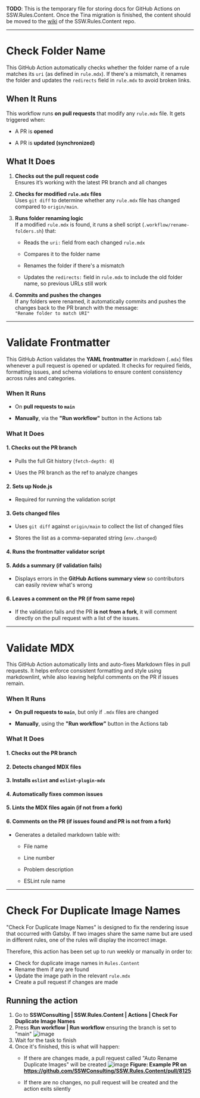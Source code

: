 **TODO**: This is the temporary file for storing docs for GitHub Actions on SSW.Rules.Content. Once the Tina migration is finished, the content should be moved to the [wiki](https://github.com/SSWConsulting/SSW.Rules.Content/wiki) of the SSW.Rules.Content repo.

---
# Check Folder Name 

This GitHub Action automatically checks whether the folder name of a rule matches its `uri` (as defined in `rule.mdx`). If there's a mismatch, it renames the folder and updates the `redirects` field in `rule.mdx` to avoid broken links.    


## When It Runs

This workflow runs **on pull requests** that modify any `rule.mdx` file.
It gets triggered when:

- A PR is **opened**
    
- A PR is **updated (synchronized)**  


## What It Does

1. **Checks out the pull request code**  
    Ensures it’s working with the latest PR branch and all changes
    
2. **Checks for modified `rule.mdx` files**  
    Uses `git diff` to determine whether any `rule.mdx` file has changed compared to `origin/main`.
    
3. **Runs folder renaming logic**  
    If a modified `rule.mdx` is found, it runs a shell script (`.workflow/rename-folders.sh`) that:
    
    - Reads the `uri:` field from each changed `rule.mdx`
    - Compares it to the folder name
        
    - Renames the folder if there's a mismatch
        
    - Updates the `redirects:` field in `rule.mdx` to include the old folder name, so previous URLs still work
        
4. **Commits and pushes the changes**  
    If any folders were renamed, it automatically commits and pushes the changes back to the PR branch with the message:  
    `"Rename folder to match URI"`

---

# Validate Frontmatter

This GitHub Action validates the **YAML frontmatter** in markdown (`.mdx`) files whenever a pull request is opened or updated. It checks for required fields, formatting issues, and schema violations to ensure content consistency across rules and categories.  
  
### When It Runs

- On **pull requests to `main`**
    
- **Manually**, via the **"Run workflow"** button in the Actions tab  
  
  
### What It Does

#### 1. **Checks out the PR branch**

- Pulls the full Git history (`fetch-depth: 0`)
    
- Uses the PR branch as the ref to analyze changes
    

#### 2. **Sets up Node.js**

- Required for running the validation script
    

#### 3. **Gets changed files**

- Uses `git diff` against `origin/main` to collect the list of changed files
    
- Stores the list as a comma-separated string (`env.changed`)
    

#### 4. **Runs the frontmatter validator script**
#### 5. **Adds a summary (if validation fails)**

- Displays errors in the **GitHub Actions summary view** so contributors can easily review what's wrong
#### 6. **Leaves a comment on the PR (if from same repo)**

- If the validation fails and the PR **is not from a fork**, it will comment directly on the pull request with a list of the issues.


---

# Validate MDX


This GitHub Action automatically lints and auto-fixes Markdown files in pull requests. It helps enforce consistent formatting and style using markdownlint, while also leaving helpful comments on the PR if issues remain.
  
### When It Runs

- **On pull requests to `main`**, but only if `.mdx` files are changed
    
- **Manually**, using the **"Run workflow"** button in the Actions tab
    
  
### What It Does

#### 1. **Checks out the PR branch**
#### 2. **Detects changed MDX files**
#### 3. **Installs `eslint` and `eslint-plugin-mdx`**
#### 4. **Automatically fixes common issues**
#### 5. **Lints the MDX files again (if not from a fork)**
#### 6. **Comments on the PR (if issues found and PR is not from a fork)**

    
- Generates a detailed markdown table with:
    
    - File name
        
    - Line number
        
    - Problem description
        
    - ESLint rule name


---

# Check For Duplicate Image Names

"Check For Duplicate Image Names" is designed to fix the rendering issue that occurred with Gatsby. If two images share the same name but are used in different rules, one of the rules will display the incorrect image.


Therefore, this action has been set up to run weekly or manually in order to:
- Check for duplicate image names in `Rules.Content`
- Rename them if any are found
- Update the image path in the relevant `rule.mdx`
- Create a pull request if changes are made


## Running the action
1. Go to **SSWConsulting | SSW.Rules.Content | Actions | Check For Duplicate Image Names**
2. Press **Run workflow | Run workflow** ensuring the branch is set to "main"
![image](https://github.com/SSWConsulting/SSW.Rules.Content/assets/127192800/6dabc393-c360-47c6-96e9-c07400820654)
3. Wait for the task to finish
4. Once it's finished, this is what will happen:
    - If there are changes made, a pull request called "Auto Rename Duplicate Images" will be created
![image](https://github.com/SSWConsulting/SSW.Rules.Content/assets/127192800/c9557020-23fd-43e4-b2ad-2b319d88bd58)
**Figure: Example PR on https://github.com/SSWConsulting/SSW.Rules.Content/pull/8125**

    - If there are no changes, no pull request will be created and the action exits silently

